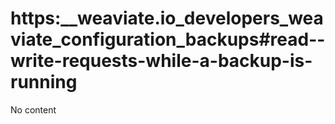 # https:\_\_weaviate.io_developers_weaviate_configuration_backups#read--write-requests-while-a-backup-is-running

No content

